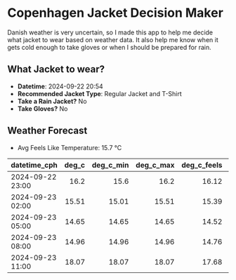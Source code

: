 
# Copenhagen Jacket Decision Maker

Danish weather is very uncertain, so I made this app to help me decide what jacket to wear based on weather data. 
It also help me know when it gets cold enough to take gloves or when I should be prepared for rain.

## What Jacket to wear?

- **Datetime**: 2024-09-22 20:54
- **Recommended Jacket Type**: Regular Jacket and T-Shirt
- **Take a Rain Jacket?** No
- **Take Gloves?** No

## Weather Forecast
- Avg Feels Like Temperature: 15.7 °C

| datetime_cph     |   deg_c |   deg_c_min |   deg_c_max |   deg_c_feels | weather   | wind   | rain   |
|:-----------------|--------:|------------:|------------:|--------------:|:----------|:-------|:-------|
| 2024-09-22 23:00 |   16.2  |       15.6  |       16.2  |         16.12 | Clouds    | Low    | None   |
| 2024-09-23 02:00 |   15.51 |       15.01 |       15.51 |         15.39 | Clouds    | Low    | None   |
| 2024-09-23 05:00 |   14.65 |       14.65 |       14.65 |         14.52 | Clear     | Low    | None   |
| 2024-09-23 08:00 |   14.96 |       14.96 |       14.96 |         14.76 | Clouds    | Low    | None   |
| 2024-09-23 11:00 |   18.07 |       18.07 |       18.07 |         17.68 | Clouds    | Low    | None   |
        